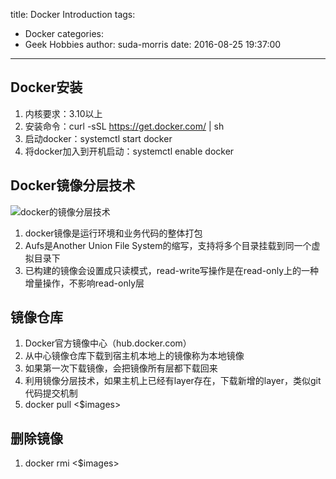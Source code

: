 title: Docker Introduction
tags:
  - Docker
categories:
  - Geek Hobbies
author: suda-morris
date: 2016-08-25 19:37:00
---
## Docker安装
1. 内核要求：3.10以上
2. 安装命令：curl -sSL https://get.docker.com/ | sh
3. 启动docker：systemctl start docker
4. 将docker加入到开机启动：systemctl enable docker

## Docker镜像分层技术
![docker的镜像分层技术](http://i.imgur.com/oE2fYaF.png)
1. docker镜像是运行环境和业务代码的整体打包
2. Aufs是Another Union File System的缩写，支持将多个目录挂载到同一个虚拟目录下
3. 已构建的镜像会设置成只读模式，read-write写操作是在read-only上的一种增量操作，不影响read-only层

## 镜像仓库
1. Docker官方镜像中心（hub.docker.com）
2. 从中心镜像仓库下载到宿主机本地上的镜像称为本地镜像
3. 如果第一次下载镜像，会把镜像所有层都下载回来
4. 利用镜像分层技术，如果主机上已经有layer存在，下载新增的layer，类似git代码提交机制
5. docker pull <$images>

## 删除镜像
1. docker rmi <$images>
